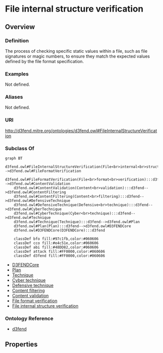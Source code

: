 # File internal structure verification

## Overview

### Definition
The process of checking specific static values within a file, such as file signatures or magic numbers, to ensure they match the expected values defined by the file format specification.

### Examples
Not defined.

### Aliases
Not defined.

### URI
http://d3fend.mitre.org/ontologies/d3fend.owl#FileInternalStructureVerification

### Subclass Of
```mermaid
graph BT
    d3fend.owl#FileInternalStructureVerification(File<br>internal<br>structure<br>verification):::d3fend-->d3fend.owl#FileFormatVerification
    d3fend.owl#FileFormatVerification(File<br>format<br>verification):::d3fend-->d3fend.owl#ContentValidation
    d3fend.owl#ContentValidation(Content<br>validation):::d3fend-->d3fend.owl#ContentFiltering
    d3fend.owl#ContentFiltering(Content<br>filtering):::d3fend-->d3fend.owl#DefensiveTechnique
    d3fend.owl#DefensiveTechnique(Defensive<br>technique):::d3fend-->d3fend.owl#CyberTechnique
    d3fend.owl#CyberTechnique(Cyber<br>technique):::d3fend-->d3fend.owl#Technique
    d3fend.owl#Technique(Technique):::d3fend-->d3fend.owl#Plan
    d3fend.owl#Plan(Plan):::d3fend-->d3fend.owl#D3FENDCore
    d3fend.owl#D3FENDCore(D3FENDCore):::d3fend
    
    classDef bfo fill:#97c1fb,color:#060606
    classDef cco fill:#e4c51e,color:#060606
    classDef abi fill:#48DD82,color:#060606
    classDef attack fill:#FF0000,color:#060606
    classDef d3fend fill:#FF0000,color:#060606
```

- [D3FENDCore](/docs/ontology/reference/model/D3FENDCore/D3FENDCore.md)
- [Plan](/docs/ontology/reference/model/D3FENDCore/Plan/Plan.md)
- [Technique](/docs/ontology/reference/model/D3FENDCore/Plan/Technique/Technique.md)
- [Cyber technique](/docs/ontology/reference/model/D3FENDCore/Plan/Technique/Cyber%20technique/Cyber%20technique.md)
- [Defensive technique](/docs/ontology/reference/model/D3FENDCore/Plan/Technique/Cyber%20technique/Defensive%20technique/Defensive%20technique.md)
- [Content filtering](/docs/ontology/reference/model/D3FENDCore/Plan/Technique/Cyber%20technique/Defensive%20technique/Content%20filtering/Content%20filtering.md)
- [Content validation](/docs/ontology/reference/model/D3FENDCore/Plan/Technique/Cyber%20technique/Defensive%20technique/Content%20filtering/Content%20validation/Content%20validation.md)
- [File format verification](/docs/ontology/reference/model/D3FENDCore/Plan/Technique/Cyber%20technique/Defensive%20technique/Content%20filtering/Content%20validation/File%20format%20verification/File%20format%20verification.md)
- [File internal structure verification](/docs/ontology/reference/model/D3FENDCore/Plan/Technique/Cyber%20technique/Defensive%20technique/Content%20filtering/Content%20validation/File%20format%20verification/File%20internal%20structure%20verification/File%20internal%20structure%20verification.md)


### Ontology Reference
- [d3fend](http://d3fend.mitre.org/ontologies/d3fend.owl#)

## Properties
